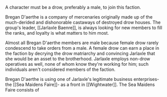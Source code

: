 A character must be a drow, preferably a male, to join this faction. 

Bregan D'aerthe is a company of mercenaries originally made up of the much-derided and dishonorable castaways of destroyed drow houses. The group's leader, [[Jarlaxle Baenre]], is always looking for new members to fill the ranks, and loyalty is what matters to him most. 

Almost all Bregan D'aerthe members are male because female drow rarely condescend to take orders from a male. A female drow can earn a place in the faction by decrying the drow matriarchy and convincing Jarlaxle that she would be an asset to the brotherhood. Jarlaxle employs non-drow operatives as well, none of whom know they're working for him; such individuals aren't considered members of the faction. 

Bregan D'aerthe is using one of Jarlaxle's legitimate business enterprises-the [[Sea Maidens Faire]]- as a front in [[Wightwater]]. The Sea Maidens Faire consists of